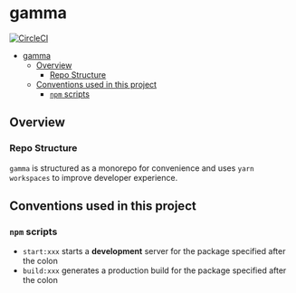 # gamma

[![CircleCI](https://circleci.com/gh/peterschussheim/gamma.svg?style=svg&circle-token=c2090c289000a9f65ff601f99ca8113ec300b519)](https://circleci.com/gh/peterschussheim/gamma)
- [gamma](#gamma)
  - [Overview](#overview)
    - [Repo Structure](#repo-structure)
  - [Conventions used in this project](#conventions-used-in-this-project)
    - [`npm` scripts](#npm-scripts)

## Overview

### Repo Structure

`gamma` is structured as a monorepo for convenience and uses `yarn workspaces` to improve developer experience.

## Conventions used in this project

### `npm` scripts

- `start:xxx` starts a **development** server for the package specified after the colon
- `build:xxx` generates a production build for the package specified after the colon


